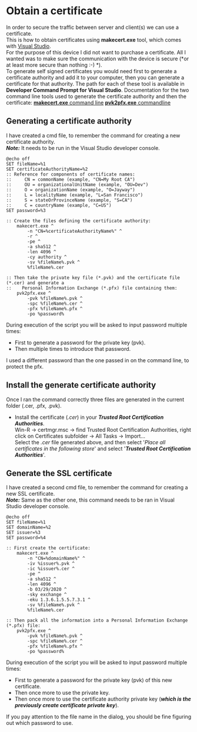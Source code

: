 # Obtain a certificate
In order to secure the traffic between server and client(s) we can use a certificate.  
This is how to obtain certificates using **makecert.exe** tool, which comes with [Visual Studio](https://visualstudio.microsoft.com/downloads/).  
For the purpose of this device I did not want to purchase a certificate. All I wanted was to make sure the communication with the device is secure
(*or at least more secure than nothing :-) *).  
To generate self signed certificates you would need first to generate a certificate authority and add it to your computer, then you can generate a certificate
for that authority.
The path for each of these tool is available in **Developer Command Prompt for Visual Studio**.
Documentation for the two command line tools used to generate the certificate authority and then the certificate:
	[**makecert.exe** command line](https://docs.microsoft.com/en-us/previous-versions/dotnet/netframework-4.0/bfsktky3(v=vs.100)?redirectedfrom=MSDN)
	[**pvk2pfx.exe** commandline](https://docs.microsoft.com/en-us/windows-hardware/drivers/devtest/pvk2pfx)

## Generating a certificate authority
I have created a cmd file, to remember the command for creating a new certificate authority.  
***Note:*** It needs to be run in the Visual Studio developer console.  
```
@echo off
SET fileName=%1
SET certificateAuthorityName=%2
:: Reference for components of certificate names:
::     CN = commonName (example, "CN=My Root CA")
::     OU = organizationalUnitName (example, "OU=Dev")
::     O = organizationName (example, "O=Jayway")
::     L = localityName (example, "L=San Francisco")
::     S = stateOrProvinceName (example, "S=CA")
::     C = countryName (example, "C=US")
SET password=%3

:: Create the files defining the certificate authority:
	makecert.exe ^
		-n "CN=%certificateAuthorityName%" ^
		-r ^
		-pe ^
		-a sha512 ^
		-len 4096 ^
		-cy authority ^
		-sv %fileName%.pvk ^
		%fileName%.cer

:: Then take the private key file (*.pvk) and the certificate file (*.cer) and generate a
::    Personal Information Exchange (*.pfx) file containing them:
	pvk2pfx.exe ^
		-pvk %fileName%.pvk ^
		-spc %fileName%.cer ^
		-pfx %fileName%.pfx ^
		-po %password%
```
During execution of the script you will be asked to input password multiple times:
- First to generate a password for the private key (pvk).
- Then multiple times to introduce that password.  

I used a different password than the one passed in on the command line, to protect the pfx.  

## Install the generate certificate authority
Once I ran the command correctly three files are generated in the current folder (.cer, .pfx, .pvk).  
- Install the certificate (*.cer*) in your ***Trusted Root Certification Authorities***.  
  Win-R -> certmgr.msc -> find Trusted Root Certification Authorities, right click on Certificates subfolder -> All Tasks -> Import...  
  Select the *.cer* file generated above, and then select '*Place all certificates in the following store*' and select '***Trusted Root Certification Authorities***'.

## Generate the SSL certificate
I have created a second cmd file, to remember the command for creating a new SSL certificate.  
***Note:*** Same as the other one, this command needs to be ran in Visual Studio developer console.  
```
@echo off
SET fileName=%1
SET domainName=%2
SET issuer=%3
SET password=%4

:: First create the certificate:
	makecert.exe ^
		-n "CN=%domainName%" ^
		-iv %issuer%.pvk ^
		-ic %issuer%.cer ^
		-pe ^
		-a sha512 ^
		-len 4096 ^
		-b 03/29/2020 ^
		-sky exchange ^
		-eku 1.3.6.1.5.5.7.3.1 ^
		-sv %fileName%.pvk ^
		%fileName%.cer

:: Then pack all the information into a Personal Information Exchange (*.pfx) file:
	pvk2pfx.exe ^
		-pvk %fileName%.pvk ^
		-spc %fileName%.cer ^
		-pfx %fileName%.pfx ^
		-po %password%
```  
During execution of the script you will be asked to input password multiple times:
- First to generate a password for the private key (pvk) of this new certificate.
- Then once more to use the private key.  
- Then once more to use the certificate authority private key (***which is the previously create certificate private key***).  

If you pay attention to the file name in the dialog, you should be fine figuring out which password to use.  
